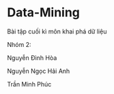 ﻿# Data-Mining
Bài tập cuối kì môn khai phá dữ liệu

Nhóm 2:

Nguyễn Đình Hòa

Nguyễn Ngọc Hải Anh

Trần Minh Phúc
